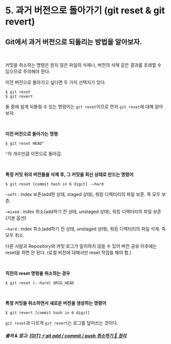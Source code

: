 # 5. 과거 버전으로 돌아가기 (git reset & git revert)

## Git에서 과거 버전으로 되돌리는 방법을 알아보자.

<br>

커밋을 취소하는 명령은 원치 않은 파일의 삭제나, 버전의 삭제 같은 결과를 초래할 수 있으므로 주의해야 한다.

이전 버전으로 돌아가고 싶다면 두 가지 선택지가 있다.
```
$ git reset
$ git revert
```
둘 중에 쉽게 되돌릴 수 있는 명령어는 `git reset`이므로 먼저 `git reset`에 대해 알아보자.

<br>


**이전 버전으로 돌아가는 명령**
```
$ git reset HEAD^
```
`^`의 개수만큼 이전으로 돌아감.

<br>

**특정 커밋 위의 버전들을 삭제 후, 그 커밋을 최신 상태로 만드는 명령어**
```
$ git reset [commit hash in 6 digit] -–hard
```
`–soft` : index 보존(add한 상태, staged 상태), 워킹 디렉터리의 파일 보존. 즉 모두 보존.

`–mixed` : index 취소(add하기 전 상태, unstaged 상태), 워킹 디렉터리의 파일 보존 (기본 옵션)

`–hard` : index 취소(add하기 전 상태, unstaged 상태), 워킹 디렉터리의 파일 삭제. 즉 모두 취소.

다른 사람과 Repository와 커밋 로그가 일치하지 않을 수 있어 버전 공유 이후에는 reset을 하면 안 된다. (로컬 버전에 대해서만 reset 작업을 해야 함.)

<br>

**직전의 reset 명령을 취소하는 경우**
```
$ git reset (--hard) ORIG_HEAD
```

<br>


**특정 커밋을 취소하면서 새로운 버전을 생성하는 명령어**
```
$ git revert [commit hash in 6 digit]
```


`git reset`과 다르게 `git revert`는 로그를 덮어쓰는 것이다.

##### 출처 & 참고: [[GIT] ⚡️ git add / commit / push 취소하기 💯 정리](https://inpa.tistory.com/entry/GIT-%E2%9A%A1%EF%B8%8F-git-add-commit-push-%EC%B7%A8%EC%86%8C%ED%95%98%EA%B8%B0-%F0%9F%92%AF-%EC%A0%95%EB%A6%AC-git-reset-restore-clean#git_add_%EC%B7%A8%EC%86%8C%ED%95%98%EA%B8%B0_(%ED%8C%8C%EC%9D%BC_%EC%83%81%ED%83%9C%EB%A5%BC_Unstage%EB%A1%9C_%EB%B3%80%EA%B2%BD%ED%95%98%EA%B8%B0))
